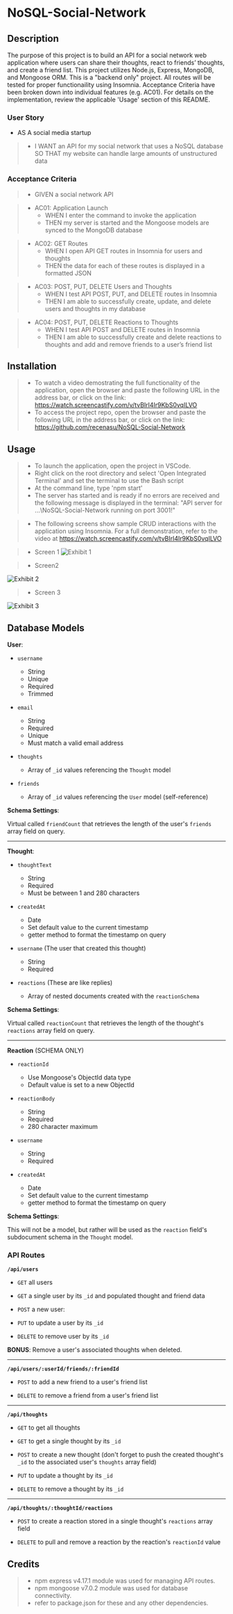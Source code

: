 # NoSQL-Social-Network

## Description
The purpose of this project is to build an API for a social network web application where users can share their thoughts, react to friends’ thoughts, and create a friend list. This project utilizes Node.js, Express, MongoDB, and Mongoose ORM. This is a "backend only" project. All routes will be tested for proper functionaility using Insomnia. Acceptance Criteria have been broken down into individual features (e.g. AC01). For details on the implementation, review the applicable 'Usage' section of this README.

### User Story

* AS A social media startup
>    -	I WANT an API for my social network that uses a NoSQL database
SO THAT my website can handle large amounts of unstructured data

### Acceptance Criteria

>* GIVEN a social network API

>* AC01: Application Launch
>    -	WHEN I enter the command to invoke the application
>    -	THEN my server is started and the Mongoose models are synced to the MongoDB database

>* AC02: GET Routes
>    -	WHEN I open API GET routes in Insomnia for users and thoughts
>    -	THEN the data for each of these routes is displayed in a formatted JSON

>* AC03: POST, PUT, DELETE Users and Thoughts
>    -	WHEN I test API POST, PUT, and DELETE routes in Insomnia
>    -	THEN I am able to successfully create, update, and delete users and thoughts in my database

>* AC04: POST, PUT, DELETE Reactions to Thoughts
>    -	WHEN I test API POST and DELETE routes in Insomnia
>    -	THEN I am able to successfully create and delete reactions to thoughts and add and remove friends to a user’s friend list

## Installation

> * To watch a video demostrating the full functionality of the application, open the browser and paste the following URL in the address bar, or click on the link: https://watch.screencastify.com/v/tvBIrl4Ir9KbS0vqILVO
> * To access the project repo, open the browser and paste the following URL in the address bar, or click on the link: https://github.com/recenasu/NoSQL-Social-Network

## Usage

>    -	To launch the application, open the project in VSCode.
>    -	Right click on the root directory and select 'Open Integrated Terminal' and set the terminal to use the Bash script
>    -	At the command line, type 'npm start'
>    -	The server has started and is ready if no errors are received and the following message is displayed in the terminal: "API server for ...\NoSQL-Social-Network running on port 3001!"


> * The following screens show sample CRUD interactions with the application using Insomnia. For a full demonstration, refer to the video at  https://watch.screencastify.com/v/tvBIrl4Ir9KbS0vqILVO

> * Screen 1
![Exhibit 1](./assets/screen1.png)

> * Screen2

![Exhibit 2](./assets/screen2.png)

> * Screen 3

![Exhibit 3](./assets/screen3.png)


## Database Models

**User**:

* `username`
  * String
  * Unique
  * Required
  * Trimmed

* `email`
  * String
  * Required
  * Unique
  * Must match a valid email address 

* `thoughts`
  * Array of `_id` values referencing the `Thought` model

* `friends`
  * Array of `_id` values referencing the `User` model (self-reference)

**Schema Settings**:

Virtual called `friendCount` that retrieves the length of the user's `friends` array field on query.

---

**Thought**:

* `thoughtText`
  * String
  * Required
  * Must be between 1 and 280 characters

* `createdAt`
  * Date
  * Set default value to the current timestamp
  * getter method to format the timestamp on query

* `username` (The user that created this thought)
  * String
  * Required

* `reactions` (These are like replies)
  * Array of nested documents created with the `reactionSchema`

**Schema Settings**:

Virtual called `reactionCount` that retrieves the length of the thought's `reactions` array field on query.

---

**Reaction** (SCHEMA ONLY)

* `reactionId`
  * Use Mongoose's ObjectId data type
  * Default value is set to a new ObjectId

* `reactionBody`
  * String
  * Required
  * 280 character maximum

* `username`
  * String
  * Required

* `createdAt`
  * Date
  * Set default value to the current timestamp
  * getter method to format the timestamp on query

**Schema Settings**:

This will not be a model, but rather will be used as the `reaction` field's subdocument schema in the `Thought` model.

### API Routes

**`/api/users`**

* `GET` all users

* `GET` a single user by its `_id` and populated thought and friend data

* `POST` a new user:

* `PUT` to update a user by its `_id`

* `DELETE` to remove user by its `_id`

**BONUS**: Remove a user's associated thoughts when deleted.

---

**`/api/users/:userId/friends/:friendId`**

* `POST` to add a new friend to a user's friend list

* `DELETE` to remove a friend from a user's friend list

---

**`/api/thoughts`**

* `GET` to get all thoughts

* `GET` to get a single thought by its `_id`

* `POST` to create a new thought (don't forget to push the created thought's `_id` to the associated user's `thoughts` array field)

* `PUT` to update a thought by its `_id`

* `DELETE` to remove a thought by its `_id`

---

**`/api/thoughts/:thoughtId/reactions`**

* `POST` to create a reaction stored in a single thought's `reactions` array field

* `DELETE` to pull and remove a reaction by the reaction's `reactionId` value



## Credits

> * npm express v4.17.1 module was used for managing API routes.
> * npm mongoose v7.0.2 module was used for database connectivity.
> * refer to package.json for these and any other dependencies.

